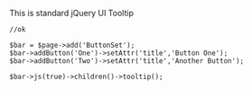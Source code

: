 This is standard jQuery UI Tooltip

    //ok

    $bar = $page->add('ButtonSet');
    $bar->addButton('One')->setAttr('title','Button One');
    $bar->addButton('Two')->setAttr('title','Another Button');

    $bar->js(true)->children()->tooltip();
